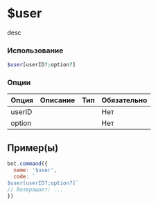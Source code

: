 # $user
desc
### Использование
```php
$user[userID?;option?]
```

### Опции

| Опция | Описание | Тип | Обязательно |
|--------|-------------|------|----------|
| userID |  |  | Нет | 
| option |  |  | Нет | 
## Пример(ы)

```javascript
bot.command({
  name: '$user',
  code: `
$user[userID?;option?]`
// Возвращает: ...
})
```